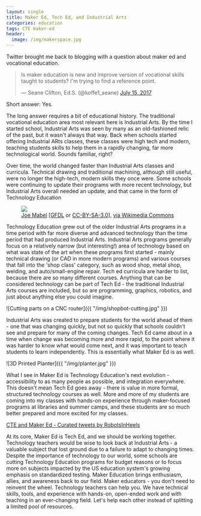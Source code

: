 ```yaml
---
layout: single
title: Maker Ed, Tech Ed, and Industrial Arts
categories: education
tags: CTE maker-ed
header:
  image: /img/makerspace.jpg
---
```

<!-- ![MHS Makerspace]({{ "/img/makerspace.jpg" }}) -->

Twitter brought me back to blogging with a question about maker ed and vocational education.

<blockquote class="twitter-tweet" data-lang="en">
<p dir="ltr" lang="en">Is maker education is new and improve version of vocational skills taught to students? I'm trying to find a reference point.</p>
— Seane Clifton, Ed.S. (@koffe1_seane) <a href="https://twitter.com/koffe1_seane/status/886216799091654656">July 15, 2017</a></blockquote>
<script async src="//platform.twitter.com/widgets.js" charset="utf-8"></script>

Short answer: Yes.

The long answer requires a bit of educational history. The traditional vocational education area most relevant here is Industrial Arts. By the time I started school, Industrial Arts was seen by many as an old-fashioned relic of the past, but it wasn't always that way. Back when schools started offering Industrial ARts classes, these classes were high tech and modern, teaching students skills to help them in a rapidly changing, far more technological world. Sounds familiar, right?

Over time, the world changed faster than Industrial Arts classes and curricula. Technical drawing and traditional machining, although still useful, were no longer the high-tech, modern skills they once were. Some schools were continuing to update their programs with more recent technology, but Industrial Arts overall needed an update, and that came in the form of Technology Education

<figure>
    <a href="https://commons.wikimedia.org/wiki/File%3ASCCC_Wood_Construction_Facility_-_cabinetry_shop_01.jpg"><img src="https://upload.wikimedia.org/wikipedia/commons/thumb/5/5d/SCCC_Wood_Construction_Facility_-_cabinetry_shop_01.jpg/512px-SCCC_Wood_Construction_Facility_-_cabinetry_shop_01.jpg">
    <figcaption><a title="User:Jmabel" href="/wiki/User:Jmabel">Joe Mabel</a> [<a href="http://www.gnu.org/copyleft/fdl.html">GFDL</a> or <a href="http://creativecommons.org/licenses/by-sa/3.0/">CC-BY-SA-3.0</a>], <a href="https://commons.wikimedia.org/wiki/File%3ASCCC_Wood_Construction_Facility_-_cabinetry_shop_01.jpg">via Wikimedia Commons</a></figcaption>
</figure>

Technology Education grew out of the older Industrial Arts programs in a time period with far more diverse and advanced technology than the time period that had produced Industrial Arts. Industrial Arts programs generally focus on a relatively narrow (but interesting!) area of technology based on what was state of the art when these programs first started - mainly technical drawing (or CAD in more modern programs) and various courses that fall into the 'shop class' category, such as wood shop, metal shop, welding, and auto/small-engine repair. Tech ed curricula are harder to list, because there are so many different courses. Anything that can be considered technology can be part of Tech Ed - the traditional Industrial Arts courses are included, but so are programming, graphics, robotics, and just about anything else you could imagine.

![Cutting parts on a CNC router]({{ "/img/shopbot-cutting.jpg" }})


Industrial Arts was created to prepare students for the world ahead of them - one that was changing quickly, but not so quickly that schools couldn't see and prepare for many of the coming changes. Tech Ed came about in a time when change was becoming more and more rapid, to the point where it was harder to know what would come next, and it was important to teach students to learn independently. This is essentially what Maker Ed is as well.

![3D Printed Planter]({{ "/img/planter.jpg" }})

What I see in Maker Ed is Technology Education's next evolution - accessibility to as many people as possible, and integration everywhere. This doesn't mean Tech Ed goes away - there is value in more formal, structured technology courses as well. More and more of my students are coming into my classes with hands-on experience through maker-focused programs at libraries and summer camps, and these students are so much better prepared and more excited for my classes.

<a class="twitter-timeline" href="https://twitter.com/RobotsInHeels/timelines/887694507692707842" data-width="300" data-partner="tweetdeck">CTE and Maker Ed - Curated tweets by RobotsInHeels</a> <script async src="//platform.twitter.com/widgets.js" charset="utf-8"></script>

At its core, Maker Ed is Tech Ed, and we should be working together. Technology teachers would be wise to look back at Industrial Arts - a valuable subject that lost ground due to a failure to adapt to changing times. Despite the importance of technology to our world, some schools are cutting Technology Education programs for budget reasons or to focus more on subjects impacted by the US education system's growing emphasis on standardized testing. Maker Education brings enthusiasm, allies, and awareness back to our field. Maker educators - you don't need to reinvent the wheel. Technology teachers can help you. We have technical skills, tools, and experience with hands-on, open-ended work and with teaching in an ever-changing field. Let's help each other instead of splitting a limited pool of resources.

